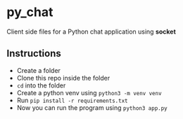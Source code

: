 # py_chat

Client side files for a Python chat application using **socket**

## Instructions

- Create a folder
- Clone this repo inside the folder
- `cd` into the folder
- Create a python venv using `python3 -m venv venv`
- Run `pip install -r requirements.txt`
- Now you can run the program using `python3 app.py`
